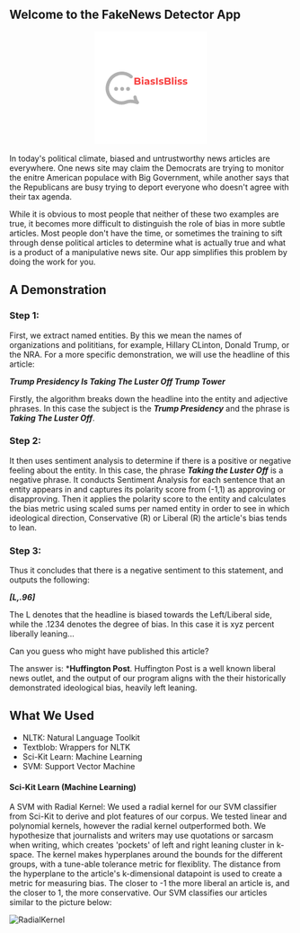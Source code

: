 ## Welcome to the FakeNews Detector App 
<div style="text-align:center"><img src="https://github.com/balee555/FakeNewsDetector/blob/master/src/logo.png" /></div>

In today's political climate, biased and untrustworthy news articles are everywhere. One news site may claim the Democrats are trying to monitor the enitre American populace with Big Government, while another says that the Republicans are busy trying to deport everyone who doesn't agree with their tax agenda. 

While it is obvious to most people that neither of these two examples are true, it becomes more difficult to distinguish the role of bias in more subtle articles. Most people don't have the time, or sometimes the training to sift through dense political articles to determine what is actually true and what is a product of a manipulative news site. Our app simplifies this problem by doing the work for you. 

## A Demonstration

### Step 1:
First, we extract named entities. By this we mean the names of organizations and polititians, for example, Hillary CLinton, Donald Trump, or the NRA. For a more specific demonstration, we will use the headline of this article:

***Trump Presidency Is Taking The Luster Off Trump Tower***

Firstly, the algorithm breaks down the headline into the entity and adjective phrases. In this case the subject is the ***Trump Presidency*** and the phrase is ***Taking The Luster Off***.

### Step 2:
It then uses sentiment analysis to determine if there is a positive or negative feeling about the entity. In this case, the phrase ***Taking the Luster Off*** is a negative phrase. It conducts Sentiment Analysis for each sentence that an entity appears in and captures its polarity score from (-1,1) as approving or disapproving. Then it applies the polarity score to the entity and calculates the bias metric using scaled sums per named entity in order to see in which ideological direction, Conservative (R) or Liberal (R) the article's bias tends to lean.

### Step 3:
Thus it concludes that there is a negative sentiment to this statement, and outputs the following:

***[L,.96]***

The L denotes that the headline is biased towards the Left/Liberal side, while the .1234 denotes the degree of bias. In this case it is xyz percent liberally leaning...

Can you guess who might have published this article? 

The answer is: ***Huffington Post**. Huffington Post is a well known liberal news outlet, and the output of our program aligns with the their  historically demonstrated ideological bias, heavily left leaning. 


## What We Used
  - NLTK: Natural Language Toolkit
  - Textblob: Wrappers for NLTK
  - Sci-Kit Learn: Machine Learning
  - SVM: Support Vector Machine 

#### Sci-Kit Learn	(Machine Learning)
A SVM with Radial Kernel:
We used a radial kernel for our SVM classifier from Sci-Kit to derive and plot features of our corpus. We tested linear and polynomial kernels, however the radial kernel outperformed both. We hypothesize that journalists and writers may use quotations or sarcasm when writing, which creates 'pockets' of left and right leaning cluster in k-space. The kernel makes hyperplanes around the bounds for the different groups, with a tune-able tolerance metric for flexiblity. The distance from the hyperplane to the article's k-dimensional datapoint is used to create a metric for measuring bias. The closer to -1 the more liberal an article is, and the closer to 1, the more conservative. Our SVM classifies our articles similar to the picture below:

![RadialKernel](http://scikit-learn.org/stable/_images/sphx_glr_plot_svm_kernels_003.png)


